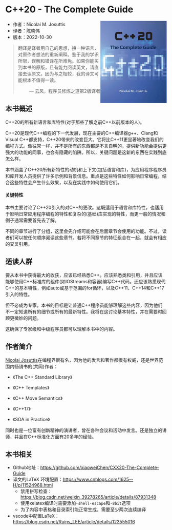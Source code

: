 # C++20 - The Complete Guide

 <a href=""><img src="cover.jpg" height="256px" align="right"></a>

* 作者：Nicolai M. Josuttis
* 译者：陈晓伟
* 版本：2022-10-30

> 翻译是译者用自己的思想，换一种语言，对原作者想法的重新阐释。鉴于我的学识所限，误解和错译在所难免。如果你能买到本书的原版，且有能力阅读英文，请直接去读原文。因为与之相较，我的译文可能根本不值得一读。
>
> <p align="right"> — 云风，程序员修炼之道第2版译者</p>

## 本书概述

C++20的所有新语言和库特性(对于那些了解之前C++以前版本的人)。

C++20是现代C++编程的下一代发展，现在主要的C++编译器g++、Clang和Visual C++都支持，C++20带来的改变巨大。它将比C++11更显著地改变我们的编程方式。像往常一样，并不是所有的东西都是不言自明的，提供新功能会提供更强大的功能的同事，也会有隐藏的陷阱。所以，关键问题是这新的东西在实践到底怎么样。

本书涵盖了C++20所有新特性的动机和上下文(包括语言和库)，为应用程序程序员和库开发人员提供了许多示例和背景信息。重点是这些特性如何影响日常编程，结合这些特性会产生什么效果，以及在实践中如何使用它们。

#### 关键特性

本书主要讨论了C++20引入的对C++的更改。这既适用于语言和库特性，也适用于影响日常应用程序编程的特性和复杂的(基础)库实现的特性，而更一般的情况和例子通常需要首先去了解。

不同的章节进行了分组，这里会先介绍可能会在后面章节会使用的功能。不过，读者们可以按任何顺序阅读这些章节。若将不同章节的特征组合在一起，就会有相应的交叉引用。



## 适读人群

要从本书中获得最大的收获，应该已经熟悉C++。应该熟悉类和引用，并且应该能够使用C++标准库的组件(如IOStreams和容器)编写C++代码。还应该熟悉现代C++的基本特性，例如auto或基于范围的for循环，以及C++11、C++14和C++17引入的特性。

但不必成为专家，本书的目标是让普通C++程序员能够理解这些内容，因为他们不一定知道所有的细节或所有的最新特性。我将在这讨论基本特性，并在需要时回顾更微妙的问题。

这确保了专家级和中级程序员都可以理解本书中的内容。



## 作者简介

[Nicolai Josuttis](http://www.josuttis.com)在编程界很有名，因为他的发言和著作都很有权威，还是世界范围内畅销书的(共同)作者：

* 《The C++ Standard Library》

* 《C++ Templates》

* 《C++ Move Semantics》

* 《C++17》

* 《SOA in Practice》

同时也是一位富有创新精神的演讲者，曾在各种会议和活动中发言。还是独立的讲师，并且在C++标准化方面有20多年的经验。



## 本书相关

* Github地址：https://github.com/xiaoweiChen/CXX20-The-Complete-Guide
* 译文的LaTeX 环境配置：https://www.cnblogs.com/1625--H/p/11524968.html 
  * 禁用拼写检查：https://blog.csdn.net/weixin_39278265/article/details/87931348
  * 使用xelatex编译时需要添加`-shell-escape`和`-8bit`选项
  * 为了内容中表格和目录索引能正常生成，需要至少两次连续编译
* vscode中配置LaTeX：https://blog.csdn.net/Ruins_LEE/article/details/123555016

